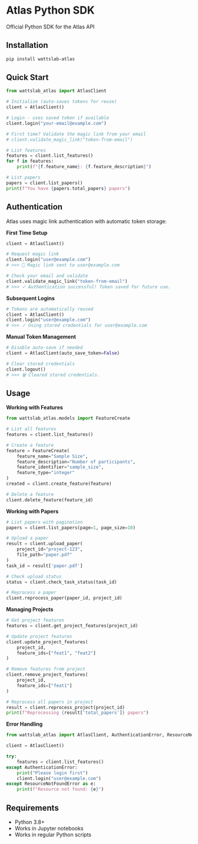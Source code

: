 # Atlas Python SDK

Official Python SDK for the Atlas API

## Installation

```bash
pip install wattslab-atlas
```

## Quick Start

```python
from wattslab_atlas import AtlasClient

# Initialize (auto-saves tokens for reuse)
client = AtlasClient()

# Login - uses saved token if available
client.login("your-email@example.com")

# First time? Validate the magic link from your email
# client.validate_magic_link("token-from-email")

# List features
features = client.list_features()
for f in features:
    print(f"{f.feature_name}: {f.feature_description}")

# List papers
papers = client.list_papers()
print(f"You have {papers.total_papers} papers")

```

## Authentication

Atlas uses magic link authentication with automatic token storage:

**First Time Setup**

```python
client = AtlasClient()

# Request magic link
client.login("user@example.com")
# >>> 📧 Magic link sent to user@example.com

# Check your email and validate
client.validate_magic_link("token-from-email")
# >>> ✓ Authentication successful! Token saved for future use.
```

**Subsequent Logins**

```python
# Tokens are automatically reused
client = AtlasClient()
client.login("user@example.com")
# >>> ✓ Using stored credentials for user@example.com
```

**Manual Token Management**

```python
# Disable auto-save if needed
client = AtlasClient(auto_save_token=False)

# Clear stored credentials
client.logout()
# >>> 🗑️ Cleared stored credentials.
```

## Usage

**Working with Features**

```python
from wattslab_atlas.models import FeatureCreate

# List all features
features = client.list_features()

# Create a feature
feature = FeatureCreate(
    feature_name="Sample Size",
    feature_description="Number of participants",
    feature_identifier="sample_size",
    feature_type="integer"
)
created = client.create_feature(feature)

# Delete a feature
client.delete_feature(feature_id)
```

**Working with Papers**

```python
# List papers with pagination
papers = client.list_papers(page=1, page_size=10)

# Upload a paper
result = client.upload_paper(
    project_id="project-123",
    file_path="paper.pdf"
)
task_id = result['paper.pdf']

# Check upload status
status = client.check_task_status(task_id)

# Reprocess a paper
client.reprocess_paper(paper_id, project_id)
```

**Managing Projects**

```python
# Get project features
features = client.get_project_features(project_id)

# Update project features
client.update_project_features(
    project_id,
    feature_ids=["feat1", "feat2"]
)

# Remove features from project
client.remove_project_features(
    project_id,
    feature_ids=["feat1"]
)

# Reprocess all papers in project
result = client.reprocess_project(project_id)
print(f"Reprocessing {result['total_papers']} papers")
```

**Error Handling**

```python
from wattslab_atlas import AtlasClient, AuthenticationError, ResourceNotFoundError

client = AtlasClient()

try:
    features = client.list_features()
except AuthenticationError:
    print("Please login first")
    client.login("user@example.com")
except ResourceNotFoundError as e:
    print(f"Resource not found: {e}")
```

## Requirements

- Python 3.8+
- Works in Jupyter notebooks
- Works in regular Python scripts

